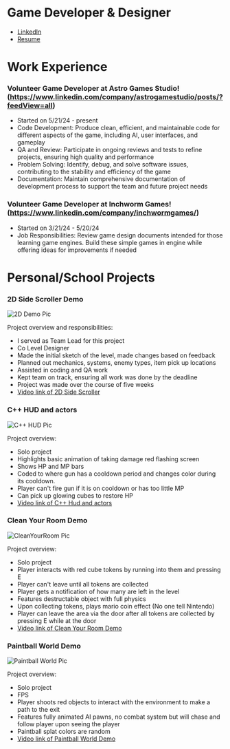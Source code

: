 <h1>Game Developer & Designer</h1>

- [LinkedIn](https://www.linkedin.com/in/michael-mccardell-964955246/)
- [Resume](https://github.com/MichaelMcCardell/MichaelMcCardell.github.io/blob/main/Assets/img/Michael_McCardell_Resume.pdf)
  
<h1>Work Experience</h1>

### Volunteer Game Developer at Astro Games Studio!(https://www.linkedin.com/company/astrogamestudio/posts/?feedView=all)
- Started on 5/21/24 - present
- Code Development: Produce clean, efficient, and maintainable code for different aspects of the game, including AI, user interfaces, and gameplay
- QA and Review: Participate in ongoing reviews and tests to refine projects, ensuring high quality and performance
- Problem Solving: Identify, debug, and solve software issues, contributing to the stability and efficiency of the game
- Documentation: Maintain comprehensive documentation of development process to support the team and future project needs

### Volunteer Game Developer at Inchworm Games!(https://www.linkedin.com/company/inchwormgames/)
- Started on 3/21/24 - 5/20/24
- Job Responsibilities: Review game design documents intended for those learning game engines. Build these simple games in engine while offering ideas for improvements if needed

<h1> Personal/School Projects </h1>

### 2D Side Scroller Demo

![2D Demo Pic](https://github.com/MichaelMcCardell/MichaelMcCardell.github.io/assets/159820419/154941dd-7fa3-4b83-8b6a-da34ad6d42bd)

Project overview and responsibilities: 
- I served as Team Lead for this project
- Co Level Designer
- Made the initial sketch of the level, made changes based on feedback
- Planned out mechanics, systems, enemy types, item pick up locations
- Assisted in coding and QA work
- Kept team on track, ensuring all work was done by the deadline
- Project was made over the course of five weeks
- [Video link of 2D Side Scroller](https://www.youtube.com/watch?v=KP_exP3hImA&t=7s&ab_channel=MichaelMcCardell)
  
### C++ HUD and actors  

![C++ HUD Pic](https://github.com/MichaelMcCardell/MichaelMcCardell.github.io/assets/159820419/56f549d8-c603-4844-8d5a-15f8581bf492)

Project overview: 
- Solo project
- Highlights basic animation of taking damage red flashing screen
- Shows HP and MP bars
- Coded to where gun has a cooldown period and changes color during its cooldown.
- Player can't fire gun if it is on cooldown or has too little MP
- Can pick up glowing cubes to restore HP
- [Video link of C++ Hud and actors](https://www.youtube.com/watch?v=n6VMrL1VW34&ab_channel=MichaelMcCardell)

### Clean Your Room Demo

![CleanYourRoom Pic](https://github.com/MichaelMcCardell/MichaelMcCardell.github.io/assets/159820419/3815cb30-1ac9-4970-9c1d-c80e9255e5b5)

Project overview: 
- Solo project
- Player interacts with red cube tokens by running into them and pressing E
- Player can't leave until all tokens are collected
- Player gets a notification of how many are left in the level
- Features destructable object with full physics
- Upon collecting tokens, plays mario coin effect (No one tell Nintendo)
- Player can leave the area via the door after all tokens are collected by pressing E while at the door
- [Video link of Clean Your Room Demo](https://www.youtube.com/watch?v=oBb7NASvZ_0&ab_channel=MichaelMcCardell)
  
### Paintball World Demo 

![Paintball World Pic](https://github.com/MichaelMcCardell/MichaelMcCardell.github.io/assets/159820419/52d5cbc2-f24a-4658-b4c8-03d8100a0ac3)

Project overview: 
- Solo project
- FPS
- Player shoots red objects to interact with the environment to make a path to the exit
- Features fully animated AI pawns, no combat system but will chase and follow player upon seeing the player
- Paintball splat colors are random 
- [Video link of Paintball World Demo](https://www.youtube.com/watch?v=wZSvrv_0dvc&ab_channel=MichaelMcCardell)

